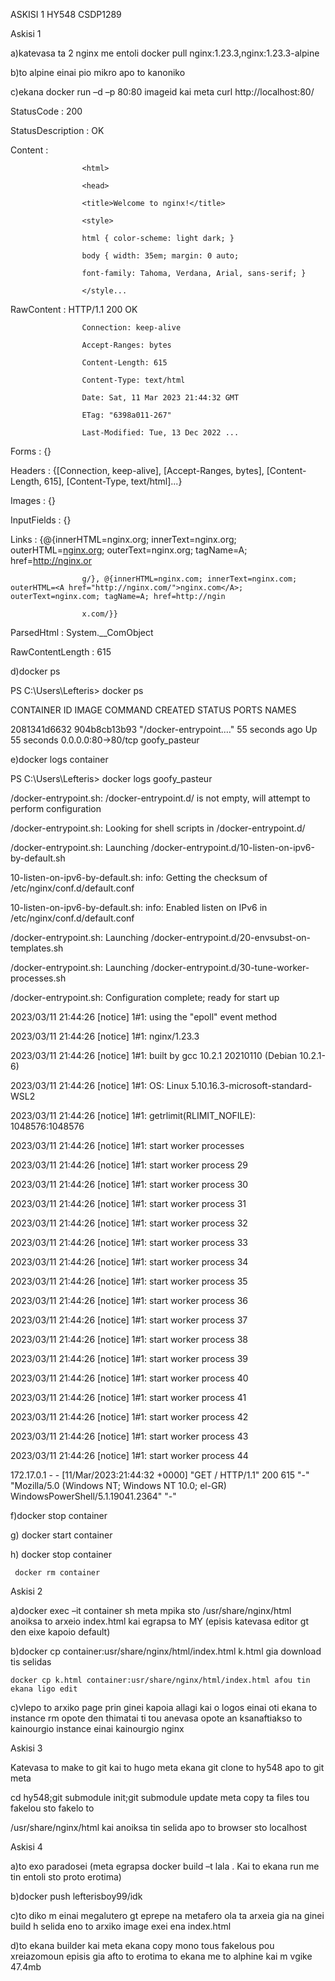 ASKISI 1  HY548 CSDP1289  

Askisi 1 

a)katevasa ta 2 nginx me entoli docker pull nginx:1.23.3,nginx:1.23.3-alpine 

b)to alpine einai pio mikro apo to kanoniko  

c)ekana docker run –d –p 80:80 imageid kai meta curl http://localhost:80/ 

StatusCode        : 200 

StatusDescription : OK 

Content           : <!DOCTYPE html> 

                    <html> 

                    <head> 

                    <title>Welcome to nginx!</title> 

                    <style> 

                    html { color-scheme: light dark; } 

                    body { width: 35em; margin: 0 auto; 

                    font-family: Tahoma, Verdana, Arial, sans-serif; } 

                    </style... 

RawContent        : HTTP/1.1 200 OK 

                    Connection: keep-alive 

                    Accept-Ranges: bytes 

                    Content-Length: 615 

                    Content-Type: text/html 

                    Date: Sat, 11 Mar 2023 21:44:32 GMT 

                    ETag: "6398a011-267" 

                    Last-Modified: Tue, 13 Dec 2022 ... 

Forms             : {} 

Headers           : {[Connection, keep-alive], [Accept-Ranges, bytes], [Content-Length, 615], [Content-Type, text/html]...} 

Images            : {} 

InputFields       : {} 

Links             : {@{innerHTML=nginx.org; innerText=nginx.org; outerHTML=<A href="http://nginx.org/">nginx.org</A>; outerText=nginx.org; tagName=A; href=http://nginx.or 

                    g/}, @{innerHTML=nginx.com; innerText=nginx.com; outerHTML=<A href="http://nginx.com/">nginx.com</A>; outerText=nginx.com; tagName=A; href=http://ngin 

                    x.com/}} 

ParsedHtml        : System.__ComObject 

RawContentLength  : 615 

d)docker ps 

PS C:\Users\Lefteris> docker ps 

CONTAINER ID   IMAGE          COMMAND                  CREATED          STATUS          PORTS                NAMES 

2081341d6632   904b8cb13b93   "/docker-entrypoint.…"   55 seconds ago   Up 55 seconds   0.0.0.0:80->80/tcp   goofy_pasteur 

e)docker logs container 

PS C:\Users\Lefteris> docker logs goofy_pasteur 

/docker-entrypoint.sh: /docker-entrypoint.d/ is not empty, will attempt to perform configuration 

/docker-entrypoint.sh: Looking for shell scripts in /docker-entrypoint.d/ 

/docker-entrypoint.sh: Launching /docker-entrypoint.d/10-listen-on-ipv6-by-default.sh 

10-listen-on-ipv6-by-default.sh: info: Getting the checksum of /etc/nginx/conf.d/default.conf 

10-listen-on-ipv6-by-default.sh: info: Enabled listen on IPv6 in /etc/nginx/conf.d/default.conf 

/docker-entrypoint.sh: Launching /docker-entrypoint.d/20-envsubst-on-templates.sh 

/docker-entrypoint.sh: Launching /docker-entrypoint.d/30-tune-worker-processes.sh 

/docker-entrypoint.sh: Configuration complete; ready for start up 

2023/03/11 21:44:26 [notice] 1#1: using the "epoll" event method 

2023/03/11 21:44:26 [notice] 1#1: nginx/1.23.3 

2023/03/11 21:44:26 [notice] 1#1: built by gcc 10.2.1 20210110 (Debian 10.2.1-6) 

2023/03/11 21:44:26 [notice] 1#1: OS: Linux 5.10.16.3-microsoft-standard-WSL2 

2023/03/11 21:44:26 [notice] 1#1: getrlimit(RLIMIT_NOFILE): 1048576:1048576 

2023/03/11 21:44:26 [notice] 1#1: start worker processes 

2023/03/11 21:44:26 [notice] 1#1: start worker process 29 

2023/03/11 21:44:26 [notice] 1#1: start worker process 30 

2023/03/11 21:44:26 [notice] 1#1: start worker process 31 

2023/03/11 21:44:26 [notice] 1#1: start worker process 32 

2023/03/11 21:44:26 [notice] 1#1: start worker process 33 

2023/03/11 21:44:26 [notice] 1#1: start worker process 34 

2023/03/11 21:44:26 [notice] 1#1: start worker process 35 

2023/03/11 21:44:26 [notice] 1#1: start worker process 36 

2023/03/11 21:44:26 [notice] 1#1: start worker process 37 

2023/03/11 21:44:26 [notice] 1#1: start worker process 38 

2023/03/11 21:44:26 [notice] 1#1: start worker process 39 

2023/03/11 21:44:26 [notice] 1#1: start worker process 40 

2023/03/11 21:44:26 [notice] 1#1: start worker process 41 

2023/03/11 21:44:26 [notice] 1#1: start worker process 42 

2023/03/11 21:44:26 [notice] 1#1: start worker process 43 

2023/03/11 21:44:26 [notice] 1#1: start worker process 44 

172.17.0.1 - - [11/Mar/2023:21:44:32 +0000] "GET / HTTP/1.1" 200 615 "-" "Mozilla/5.0 (Windows NT; Windows NT 10.0; el-GR) WindowsPowerShell/5.1.19041.2364" "-" 

f)docker stop container 

g) docker start container 

h) docker stop container 

     docker rm container 

 

Askisi 2 

a)docker exec –it container sh meta mpika sto /usr/share/nginx/html anoiksa to arxeio index.html kai egrapsa to MY (episis katevasa editor gt den eixe kapoio default) 

b)docker cp container:usr/share/nginx/html/index.html k.html gia download tis selidas 

    docker cp k.html container:usr/share/nginx/html/index.html afou tin ekana ligo edit 

 c)vlepo to arxiko page prin ginei kapoia allagi kai o logos einai oti ekana to instance rm opote den thimatai ti tou anevasa opote an ksanaftiakso to kainourgio instance einai kainourgio nginx 

 

Askisi 3 

Katevasa to make to git kai to hugo meta ekana git clone to hy548 apo to git meta 

cd hy548;git submodule init;git submodule update meta copy ta files tou fakelou sto fakelo to 

/usr/share/nginx/html kai anoiksa tin selida apo to browser sto localhost 

 

Askisi 4 

a)to exo paradosei (meta egrapsa docker build –t lala . Kai to ekana run me tin entoli sto proto erotima) 

b)docker push lefterisboy99/idk 

c)to diko m einai megalutero gt eprepe na metafero ola ta arxeia gia na ginei build h selida eno to arxiko image exei ena index.html 

d)to ekana builder kai meta ekana copy mono tous fakelous pou xreiazomoun episis gia afto to erotima to ekana me to alphine kai m vgike 47.4mb 